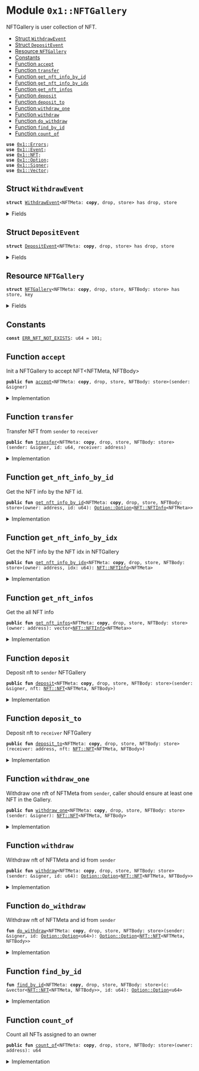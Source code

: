 
<a name="0x1_NFTGallery"></a>

# Module `0x1::NFTGallery`

NFTGallery is user collection of NFT.


-  [Struct `WithdrawEvent`](#0x1_NFTGallery_WithdrawEvent)
-  [Struct `DepositEvent`](#0x1_NFTGallery_DepositEvent)
-  [Resource `NFTGallery`](#0x1_NFTGallery_NFTGallery)
-  [Constants](#@Constants_0)
-  [Function `accept`](#0x1_NFTGallery_accept)
-  [Function `transfer`](#0x1_NFTGallery_transfer)
-  [Function `get_nft_info_by_id`](#0x1_NFTGallery_get_nft_info_by_id)
-  [Function `get_nft_info_by_idx`](#0x1_NFTGallery_get_nft_info_by_idx)
-  [Function `get_nft_infos`](#0x1_NFTGallery_get_nft_infos)
-  [Function `deposit`](#0x1_NFTGallery_deposit)
-  [Function `deposit_to`](#0x1_NFTGallery_deposit_to)
-  [Function `withdraw_one`](#0x1_NFTGallery_withdraw_one)
-  [Function `withdraw`](#0x1_NFTGallery_withdraw)
-  [Function `do_withdraw`](#0x1_NFTGallery_do_withdraw)
-  [Function `find_by_id`](#0x1_NFTGallery_find_by_id)
-  [Function `count_of`](#0x1_NFTGallery_count_of)


<pre><code><b>use</b> <a href="Errors.md#0x1_Errors">0x1::Errors</a>;
<b>use</b> <a href="Event.md#0x1_Event">0x1::Event</a>;
<b>use</b> <a href="NFT.md#0x1_NFT">0x1::NFT</a>;
<b>use</b> <a href="Option.md#0x1_Option">0x1::Option</a>;
<b>use</b> <a href="Signer.md#0x1_Signer">0x1::Signer</a>;
<b>use</b> <a href="Vector.md#0x1_Vector">0x1::Vector</a>;
</code></pre>



<a name="0x1_NFTGallery_WithdrawEvent"></a>

## Struct `WithdrawEvent`



<pre><code><b>struct</b> <a href="NFT.md#0x1_NFTGallery_WithdrawEvent">WithdrawEvent</a>&lt;NFTMeta: <b>copy</b>, drop, store&gt; has drop, store
</code></pre>



<details>
<summary>Fields</summary>


<dl>
<dt>
<code>owner: address</code>
</dt>
<dd>

</dd>
<dt>
<code>id: u64</code>
</dt>
<dd>

</dd>
</dl>


</details>

<a name="0x1_NFTGallery_DepositEvent"></a>

## Struct `DepositEvent`



<pre><code><b>struct</b> <a href="NFT.md#0x1_NFTGallery_DepositEvent">DepositEvent</a>&lt;NFTMeta: <b>copy</b>, drop, store&gt; has drop, store
</code></pre>



<details>
<summary>Fields</summary>


<dl>
<dt>
<code>owner: address</code>
</dt>
<dd>

</dd>
<dt>
<code>id: u64</code>
</dt>
<dd>

</dd>
</dl>


</details>

<a name="0x1_NFTGallery_NFTGallery"></a>

## Resource `NFTGallery`



<pre><code><b>struct</b> <a href="NFT.md#0x1_NFTGallery">NFTGallery</a>&lt;NFTMeta: <b>copy</b>, drop, store, NFTBody: store&gt; has store, key
</code></pre>



<details>
<summary>Fields</summary>


<dl>
<dt>
<code>withdraw_events: <a href="Event.md#0x1_Event_EventHandle">Event::EventHandle</a>&lt;<a href="NFT.md#0x1_NFTGallery_WithdrawEvent">NFTGallery::WithdrawEvent</a>&lt;NFTMeta&gt;&gt;</code>
</dt>
<dd>

</dd>
<dt>
<code>deposit_events: <a href="Event.md#0x1_Event_EventHandle">Event::EventHandle</a>&lt;<a href="NFT.md#0x1_NFTGallery_DepositEvent">NFTGallery::DepositEvent</a>&lt;NFTMeta&gt;&gt;</code>
</dt>
<dd>

</dd>
<dt>
<code>items: vector&lt;<a href="NFT.md#0x1_NFT_NFT">NFT::NFT</a>&lt;NFTMeta, NFTBody&gt;&gt;</code>
</dt>
<dd>

</dd>
</dl>


</details>

<a name="@Constants_0"></a>

## Constants


<a name="0x1_NFTGallery_ERR_NFT_NOT_EXISTS"></a>



<pre><code><b>const</b> <a href="NFT.md#0x1_NFTGallery_ERR_NFT_NOT_EXISTS">ERR_NFT_NOT_EXISTS</a>: u64 = 101;
</code></pre>



<a name="0x1_NFTGallery_accept"></a>

## Function `accept`

Init a NFTGallery to accept NFT<NFTMeta, NFTBody>


<pre><code><b>public</b> <b>fun</b> <a href="NFT.md#0x1_NFTGallery_accept">accept</a>&lt;NFTMeta: <b>copy</b>, drop, store, NFTBody: store&gt;(sender: &signer)
</code></pre>



<details>
<summary>Implementation</summary>


<pre><code><b>public</b> <b>fun</b> <a href="NFT.md#0x1_NFTGallery_accept">accept</a>&lt;NFTMeta: <b>copy</b> + store + drop, NFTBody: store&gt;(sender: &signer) {
    <b>let</b> gallery = <a href="NFT.md#0x1_NFTGallery">NFTGallery</a> {
        withdraw_events: <a href="Event.md#0x1_Event_new_event_handle">Event::new_event_handle</a>&lt;<a href="NFT.md#0x1_NFTGallery_WithdrawEvent">WithdrawEvent</a>&lt;NFTMeta&gt;&gt;(sender),
        deposit_events: <a href="Event.md#0x1_Event_new_event_handle">Event::new_event_handle</a>&lt;<a href="NFT.md#0x1_NFTGallery_DepositEvent">DepositEvent</a>&lt;NFTMeta&gt;&gt;(sender),
        items: <a href="Vector.md#0x1_Vector_empty">Vector::empty</a>&lt;<a href="NFT.md#0x1_NFT">NFT</a>&lt;NFTMeta, NFTBody&gt;&gt;(),
    };
    move_to(sender, gallery);
}
</code></pre>



</details>

<a name="0x1_NFTGallery_transfer"></a>

## Function `transfer`

Transfer NFT from <code>sender</code> to <code>receiver</code>


<pre><code><b>public</b> <b>fun</b> <a href="NFT.md#0x1_NFTGallery_transfer">transfer</a>&lt;NFTMeta: <b>copy</b>, drop, store, NFTBody: store&gt;(sender: &signer, id: u64, receiver: address)
</code></pre>



<details>
<summary>Implementation</summary>


<pre><code><b>public</b> <b>fun</b> <a href="NFT.md#0x1_NFTGallery_transfer">transfer</a>&lt;NFTMeta: <b>copy</b> + store + drop, NFTBody: store&gt;(sender: &signer, id: u64, receiver: address) <b>acquires</b> <a href="NFT.md#0x1_NFTGallery">NFTGallery</a> {
    <b>let</b> nft = <a href="NFT.md#0x1_NFTGallery_withdraw">withdraw</a>&lt;NFTMeta, NFTBody&gt;(sender, id);
    <b>assert</b>(<a href="Option.md#0x1_Option_is_some">Option::is_some</a>(&nft), <a href="Errors.md#0x1_Errors_not_published">Errors::not_published</a>(<a href="NFT.md#0x1_NFTGallery_ERR_NFT_NOT_EXISTS">ERR_NFT_NOT_EXISTS</a>));
    <b>let</b> nft = <a href="Option.md#0x1_Option_destroy_some">Option::destroy_some</a>(nft);
    <a href="NFT.md#0x1_NFTGallery_deposit_to">deposit_to</a>(receiver, nft)
}
</code></pre>



</details>

<a name="0x1_NFTGallery_get_nft_info_by_id"></a>

## Function `get_nft_info_by_id`

Get the NFT info by the NFT id.


<pre><code><b>public</b> <b>fun</b> <a href="NFT.md#0x1_NFTGallery_get_nft_info_by_id">get_nft_info_by_id</a>&lt;NFTMeta: <b>copy</b>, drop, store, NFTBody: store&gt;(owner: address, id: u64): <a href="Option.md#0x1_Option_Option">Option::Option</a>&lt;<a href="NFT.md#0x1_NFT_NFTInfo">NFT::NFTInfo</a>&lt;NFTMeta&gt;&gt;
</code></pre>



<details>
<summary>Implementation</summary>


<pre><code><b>public</b> <b>fun</b> <a href="NFT.md#0x1_NFTGallery_get_nft_info_by_id">get_nft_info_by_id</a>&lt;NFTMeta: <b>copy</b> + store + drop, NFTBody: store&gt;(owner: address, id: u64): <a href="Option.md#0x1_Option">Option</a>&lt;<a href="NFT.md#0x1_NFT_NFTInfo">NFT::NFTInfo</a>&lt;NFTMeta&gt;&gt; <b>acquires</b> <a href="NFT.md#0x1_NFTGallery">NFTGallery</a>{
    <b>let</b> gallery = borrow_global_mut&lt;<a href="NFT.md#0x1_NFTGallery">NFTGallery</a>&lt;NFTMeta, NFTBody&gt;&gt;(owner);
    <b>let</b> idx = <a href="NFT.md#0x1_NFTGallery_find_by_id">find_by_id</a>&lt;NFTMeta, NFTBody&gt;(&gallery.items, id);

    <b>let</b> info = <b>if</b> (<a href="Option.md#0x1_Option_is_some">Option::is_some</a>(&idx)) {
        <b>let</b> i = <a href="Option.md#0x1_Option_extract">Option::extract</a>(&<b>mut</b> idx);
        <b>let</b> nft = <a href="Vector.md#0x1_Vector_borrow">Vector::borrow</a>&lt;<a href="NFT.md#0x1_NFT">NFT</a>&lt;NFTMeta, NFTBody&gt;&gt;(&gallery.items, i);
        <a href="Option.md#0x1_Option_some">Option::some</a>(<a href="NFT.md#0x1_NFT_get_info">NFT::get_info</a>(nft))
    } <b>else</b> {
        <a href="Option.md#0x1_Option_none">Option::none</a>&lt;<a href="NFT.md#0x1_NFT_NFTInfo">NFT::NFTInfo</a>&lt;NFTMeta&gt;&gt;()
    };
    <b>return</b> info
}
</code></pre>



</details>

<a name="0x1_NFTGallery_get_nft_info_by_idx"></a>

## Function `get_nft_info_by_idx`

Get the NFT info by the NFT idx in NFTGallery


<pre><code><b>public</b> <b>fun</b> <a href="NFT.md#0x1_NFTGallery_get_nft_info_by_idx">get_nft_info_by_idx</a>&lt;NFTMeta: <b>copy</b>, drop, store, NFTBody: store&gt;(owner: address, idx: u64): <a href="NFT.md#0x1_NFT_NFTInfo">NFT::NFTInfo</a>&lt;NFTMeta&gt;
</code></pre>



<details>
<summary>Implementation</summary>


<pre><code><b>public</b> <b>fun</b> <a href="NFT.md#0x1_NFTGallery_get_nft_info_by_idx">get_nft_info_by_idx</a>&lt;NFTMeta: <b>copy</b> + store + drop, NFTBody: store&gt;(owner: address, idx: u64): <a href="NFT.md#0x1_NFT_NFTInfo">NFT::NFTInfo</a>&lt;NFTMeta&gt; <b>acquires</b> <a href="NFT.md#0x1_NFTGallery">NFTGallery</a>{
    <b>let</b> gallery = borrow_global_mut&lt;<a href="NFT.md#0x1_NFTGallery">NFTGallery</a>&lt;NFTMeta, NFTBody&gt;&gt;(owner);
    <b>let</b> nft = <a href="Vector.md#0x1_Vector_borrow">Vector::borrow</a>&lt;<a href="NFT.md#0x1_NFT">NFT</a>&lt;NFTMeta, NFTBody&gt;&gt;(&gallery.items, idx);
    <a href="NFT.md#0x1_NFT_get_info">NFT::get_info</a>(nft)
}
</code></pre>



</details>

<a name="0x1_NFTGallery_get_nft_infos"></a>

## Function `get_nft_infos`

Get the all NFT info


<pre><code><b>public</b> <b>fun</b> <a href="NFT.md#0x1_NFTGallery_get_nft_infos">get_nft_infos</a>&lt;NFTMeta: <b>copy</b>, drop, store, NFTBody: store&gt;(owner: address): vector&lt;<a href="NFT.md#0x1_NFT_NFTInfo">NFT::NFTInfo</a>&lt;NFTMeta&gt;&gt;
</code></pre>



<details>
<summary>Implementation</summary>


<pre><code><b>public</b> <b>fun</b> <a href="NFT.md#0x1_NFTGallery_get_nft_infos">get_nft_infos</a>&lt;NFTMeta: <b>copy</b> + store + drop, NFTBody: store&gt;(owner: address): vector&lt;<a href="NFT.md#0x1_NFT_NFTInfo">NFT::NFTInfo</a>&lt;NFTMeta&gt;&gt; <b>acquires</b> <a href="NFT.md#0x1_NFTGallery">NFTGallery</a>{
    <b>let</b> gallery = borrow_global_mut&lt;<a href="NFT.md#0x1_NFTGallery">NFTGallery</a>&lt;NFTMeta, NFTBody&gt;&gt;(owner);
    <b>let</b> infos = <a href="Vector.md#0x1_Vector_empty">Vector::empty</a>();
    <b>let</b> len = <a href="Vector.md#0x1_Vector_length">Vector::length</a>(&gallery.items);
    <b>let</b> idx = 0;
    <b>while</b>(len &gt; idx) {
        <b>let</b> nft = <a href="Vector.md#0x1_Vector_borrow">Vector::borrow</a>&lt;<a href="NFT.md#0x1_NFT">NFT</a>&lt;NFTMeta, NFTBody&gt;&gt;(&gallery.items, idx);
        <a href="Vector.md#0x1_Vector_push_back">Vector::push_back</a>(&<b>mut</b> infos, <a href="NFT.md#0x1_NFT_get_info">NFT::get_info</a>(nft));
        idx = idx + 1;
    };
    infos
}
</code></pre>



</details>

<a name="0x1_NFTGallery_deposit"></a>

## Function `deposit`

Deposit nft to <code>sender</code> NFTGallery


<pre><code><b>public</b> <b>fun</b> <a href="NFT.md#0x1_NFTGallery_deposit">deposit</a>&lt;NFTMeta: <b>copy</b>, drop, store, NFTBody: store&gt;(sender: &signer, nft: <a href="NFT.md#0x1_NFT_NFT">NFT::NFT</a>&lt;NFTMeta, NFTBody&gt;)
</code></pre>



<details>
<summary>Implementation</summary>


<pre><code><b>public</b> <b>fun</b> <a href="NFT.md#0x1_NFTGallery_deposit">deposit</a>&lt;NFTMeta: <b>copy</b> + store + drop, NFTBody: store&gt;(sender: &signer, nft: <a href="NFT.md#0x1_NFT">NFT</a>&lt;NFTMeta, NFTBody&gt;) <b>acquires</b> <a href="NFT.md#0x1_NFTGallery">NFTGallery</a> {
    <b>let</b> sender_addr = <a href="Signer.md#0x1_Signer_address_of">Signer::address_of</a>(sender);
    <a href="NFT.md#0x1_NFTGallery_deposit_to">deposit_to</a>(sender_addr, nft)
}
</code></pre>



</details>

<a name="0x1_NFTGallery_deposit_to"></a>

## Function `deposit_to`

Deposit nft to <code>receiver</code> NFTGallery


<pre><code><b>public</b> <b>fun</b> <a href="NFT.md#0x1_NFTGallery_deposit_to">deposit_to</a>&lt;NFTMeta: <b>copy</b>, drop, store, NFTBody: store&gt;(receiver: address, nft: <a href="NFT.md#0x1_NFT_NFT">NFT::NFT</a>&lt;NFTMeta, NFTBody&gt;)
</code></pre>



<details>
<summary>Implementation</summary>


<pre><code><b>public</b> <b>fun</b> <a href="NFT.md#0x1_NFTGallery_deposit_to">deposit_to</a>&lt;NFTMeta: <b>copy</b> + store + drop, NFTBody: store&gt;(receiver: address, nft: <a href="NFT.md#0x1_NFT">NFT</a>&lt;NFTMeta, NFTBody&gt;) <b>acquires</b> <a href="NFT.md#0x1_NFTGallery">NFTGallery</a> {
    <b>let</b> gallery = borrow_global_mut&lt;<a href="NFT.md#0x1_NFTGallery">NFTGallery</a>&lt;NFTMeta, NFTBody&gt;&gt;(receiver);
    <a href="Event.md#0x1_Event_emit_event">Event::emit_event</a>(&<b>mut</b> gallery.deposit_events, <a href="NFT.md#0x1_NFTGallery_DepositEvent">DepositEvent</a>&lt;NFTMeta&gt; { id: <a href="NFT.md#0x1_NFT_get_id">NFT::get_id</a>(&nft), owner: receiver });
    <a href="Vector.md#0x1_Vector_push_back">Vector::push_back</a>(&<b>mut</b> gallery.items, nft);
}
</code></pre>



</details>

<a name="0x1_NFTGallery_withdraw_one"></a>

## Function `withdraw_one`

Withdraw one nft of NFTMeta from <code>sender</code>, caller should ensure at least one NFT in the Gallery.


<pre><code><b>public</b> <b>fun</b> <a href="NFT.md#0x1_NFTGallery_withdraw_one">withdraw_one</a>&lt;NFTMeta: <b>copy</b>, drop, store, NFTBody: store&gt;(sender: &signer): <a href="NFT.md#0x1_NFT_NFT">NFT::NFT</a>&lt;NFTMeta, NFTBody&gt;
</code></pre>



<details>
<summary>Implementation</summary>


<pre><code><b>public</b> <b>fun</b> <a href="NFT.md#0x1_NFTGallery_withdraw_one">withdraw_one</a>&lt;NFTMeta: <b>copy</b> + store + drop, NFTBody: store&gt;(sender: &signer): <a href="NFT.md#0x1_NFT">NFT</a>&lt;NFTMeta, NFTBody&gt; <b>acquires</b> <a href="NFT.md#0x1_NFTGallery">NFTGallery</a> {
    <b>let</b> nft = <a href="NFT.md#0x1_NFTGallery_do_withdraw">do_withdraw</a>&lt;NFTMeta, NFTBody&gt;(sender, <a href="Option.md#0x1_Option_none">Option::none</a>());
    <a href="Option.md#0x1_Option_destroy_some">Option::destroy_some</a>(nft)
}
</code></pre>



</details>

<a name="0x1_NFTGallery_withdraw"></a>

## Function `withdraw`

Withdraw nft of NFTMeta and id from <code>sender</code>


<pre><code><b>public</b> <b>fun</b> <a href="NFT.md#0x1_NFTGallery_withdraw">withdraw</a>&lt;NFTMeta: <b>copy</b>, drop, store, NFTBody: store&gt;(sender: &signer, id: u64): <a href="Option.md#0x1_Option_Option">Option::Option</a>&lt;<a href="NFT.md#0x1_NFT_NFT">NFT::NFT</a>&lt;NFTMeta, NFTBody&gt;&gt;
</code></pre>



<details>
<summary>Implementation</summary>


<pre><code><b>public</b> <b>fun</b> <a href="NFT.md#0x1_NFTGallery_withdraw">withdraw</a>&lt;NFTMeta: <b>copy</b> + store + drop, NFTBody: store&gt;(sender: &signer, id: u64): <a href="Option.md#0x1_Option">Option</a>&lt;<a href="NFT.md#0x1_NFT">NFT</a>&lt;NFTMeta, NFTBody&gt;&gt; <b>acquires</b> <a href="NFT.md#0x1_NFTGallery">NFTGallery</a> {
    <a href="NFT.md#0x1_NFTGallery_do_withdraw">do_withdraw</a>(sender, <a href="Option.md#0x1_Option_some">Option::some</a>(id))
}
</code></pre>



</details>

<a name="0x1_NFTGallery_do_withdraw"></a>

## Function `do_withdraw`

Withdraw nft of NFTMeta and id from <code>sender</code>


<pre><code><b>fun</b> <a href="NFT.md#0x1_NFTGallery_do_withdraw">do_withdraw</a>&lt;NFTMeta: <b>copy</b>, drop, store, NFTBody: store&gt;(sender: &signer, id: <a href="Option.md#0x1_Option_Option">Option::Option</a>&lt;u64&gt;): <a href="Option.md#0x1_Option_Option">Option::Option</a>&lt;<a href="NFT.md#0x1_NFT_NFT">NFT::NFT</a>&lt;NFTMeta, NFTBody&gt;&gt;
</code></pre>



<details>
<summary>Implementation</summary>


<pre><code><b>fun</b> <a href="NFT.md#0x1_NFTGallery_do_withdraw">do_withdraw</a>&lt;NFTMeta: <b>copy</b> + store + drop, NFTBody: store&gt;(sender: &signer, id: <a href="Option.md#0x1_Option">Option</a>&lt;u64&gt;): <a href="Option.md#0x1_Option">Option</a>&lt;<a href="NFT.md#0x1_NFT">NFT</a>&lt;NFTMeta, NFTBody&gt;&gt; <b>acquires</b> <a href="NFT.md#0x1_NFTGallery">NFTGallery</a> {
    <b>let</b> sender_addr = <a href="Signer.md#0x1_Signer_address_of">Signer::address_of</a>(sender);
    <b>let</b> gallery = borrow_global_mut&lt;<a href="NFT.md#0x1_NFTGallery">NFTGallery</a>&lt;NFTMeta, NFTBody&gt;&gt;(sender_addr);
    <b>let</b> len = <a href="Vector.md#0x1_Vector_length">Vector::length</a>(&gallery.items);
    <b>let</b> nft = <b>if</b> (len == 0) {
        <a href="Option.md#0x1_Option_none">Option::none</a>()
    }<b>else</b> {
        <b>let</b> idx = <b>if</b> (<a href="Option.md#0x1_Option_is_some">Option::is_some</a>(&id)) {
            <b>let</b> id = <a href="Option.md#0x1_Option_extract">Option::extract</a>(&<b>mut</b> id);
            <a href="NFT.md#0x1_NFTGallery_find_by_id">find_by_id</a>(&gallery.items, id)
        }<b>else</b> {
            //default withdraw the last nft.
            <a href="Option.md#0x1_Option_some">Option::some</a>(len - 1)
        };

        <b>if</b> (<a href="Option.md#0x1_Option_is_some">Option::is_some</a>(&idx)) {
            <b>let</b> i = <a href="Option.md#0x1_Option_extract">Option::extract</a>(&<b>mut</b> idx);
            <b>let</b> nft = <a href="Vector.md#0x1_Vector_remove">Vector::remove</a>&lt;<a href="NFT.md#0x1_NFT">NFT</a>&lt;NFTMeta, NFTBody&gt;&gt;(&<b>mut</b> gallery.items, i);
            <a href="Event.md#0x1_Event_emit_event">Event::emit_event</a>(&<b>mut</b> gallery.withdraw_events, <a href="NFT.md#0x1_NFTGallery_WithdrawEvent">WithdrawEvent</a>&lt;NFTMeta&gt; { id: <a href="NFT.md#0x1_NFT_get_id">NFT::get_id</a>(&nft), owner: sender_addr });
            <a href="Option.md#0x1_Option_some">Option::some</a>(nft)
        }<b>else</b> {
            <a href="Option.md#0x1_Option_none">Option::none</a>()
        }
    };
    nft
}
</code></pre>



</details>

<a name="0x1_NFTGallery_find_by_id"></a>

## Function `find_by_id`



<pre><code><b>fun</b> <a href="NFT.md#0x1_NFTGallery_find_by_id">find_by_id</a>&lt;NFTMeta: <b>copy</b>, drop, store, NFTBody: store&gt;(c: &vector&lt;<a href="NFT.md#0x1_NFT_NFT">NFT::NFT</a>&lt;NFTMeta, NFTBody&gt;&gt;, id: u64): <a href="Option.md#0x1_Option_Option">Option::Option</a>&lt;u64&gt;
</code></pre>



<details>
<summary>Implementation</summary>


<pre><code><b>fun</b> <a href="NFT.md#0x1_NFTGallery_find_by_id">find_by_id</a>&lt;NFTMeta: <b>copy</b> + store + drop, NFTBody: store&gt;(c: &vector&lt;<a href="NFT.md#0x1_NFT">NFT</a>&lt;NFTMeta, NFTBody&gt;&gt;, id: u64): <a href="Option.md#0x1_Option">Option</a>&lt;u64&gt; {
    <b>let</b> len = <a href="Vector.md#0x1_Vector_length">Vector::length</a>(c);
    <b>if</b> (len == 0) {
        <b>return</b> <a href="Option.md#0x1_Option_none">Option::none</a>()
    };
    <b>let</b> idx = len - 1;
    <b>loop</b> {
        <b>let</b> nft = <a href="Vector.md#0x1_Vector_borrow">Vector::borrow</a>(c, idx);
        <b>if</b> (<a href="NFT.md#0x1_NFT_get_id">NFT::get_id</a>(nft) == id) {
            <b>return</b> <a href="Option.md#0x1_Option_some">Option::some</a>(idx)
        };
        <b>if</b> (idx == 0) {
            <b>return</b> <a href="Option.md#0x1_Option_none">Option::none</a>()
        };
        idx = idx - 1;
    }
}
</code></pre>



</details>

<a name="0x1_NFTGallery_count_of"></a>

## Function `count_of`

Count all NFTs assigned to an owner


<pre><code><b>public</b> <b>fun</b> <a href="NFT.md#0x1_NFTGallery_count_of">count_of</a>&lt;NFTMeta: <b>copy</b>, drop, store, NFTBody: store&gt;(owner: address): u64
</code></pre>



<details>
<summary>Implementation</summary>


<pre><code><b>public</b> <b>fun</b> <a href="NFT.md#0x1_NFTGallery_count_of">count_of</a>&lt;NFTMeta: <b>copy</b> + store + drop, NFTBody: store&gt;(owner: address): u64 <b>acquires</b> <a href="NFT.md#0x1_NFTGallery">NFTGallery</a> {
    <b>let</b> gallery = borrow_global_mut&lt;<a href="NFT.md#0x1_NFTGallery">NFTGallery</a>&lt;NFTMeta, NFTBody&gt;&gt;(owner);
    <a href="Vector.md#0x1_Vector_length">Vector::length</a>(&gallery.items)
}
</code></pre>



</details>
